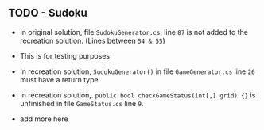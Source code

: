 TODO - Sudoku
---

- In original solution, file `SudokuGenerator.cs`, line `87` is not added to the recreation solution. (Lines between `54 & 55`)
 - This is for testing purposes


- In recreation solution, `SudokuGenerator()` in file `GameGenerator.cs` line `26` must have a return type.


- In recreation solution,. `public bool checkGameStatus(int[,] grid) {}` is unfinished in file `GameStatus.cs` line `9`.


- add more here
